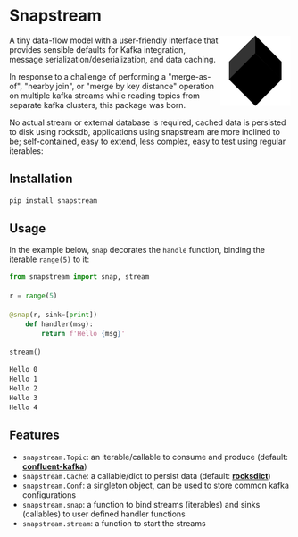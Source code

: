 # Snapstream

<img src="https://raw.githubusercontent.com/menziess/snapstream/master/res/logo.png" width="25%" height="25%" align="right" />

A tiny data-flow model with a user-friendly interface that provides sensible defaults for Kafka integration, message serialization/deserialization, and data caching.

In response to a challenge of performing a "merge-as-of", "nearby join", or "merge by key distance" operation on multiple kafka streams while reading topics from separate kafka clusters, this package was born.

No actual stream or external database is required, cached data is persisted to disk using rocksdb, applications using snapstream are more inclined to be; self-contained, easy to extend, less complex, easy to test using regular iterables:

## Installation

```sh
pip install snapstream
```

## Usage

In the example below, `snap` decorates the `handle` function, binding the iterable `range(5)` to it:

```py
from snapstream import snap, stream

r = range(5)

@snap(r, sink=[print])
    def handler(msg):
        return f'Hello {msg}'

stream()
```

```sh
Hello 0
Hello 1
Hello 2
Hello 3
Hello 4
```

## Features

- `snapstream.Topic`: an iterable/callable to consume and produce (default: [**confluent-kafka**](https://docs.confluent.io/platform/current/clients/confluent-kafka-python/html/index.html))
- `snapstream.Cache`: a callable/dict to persist data (default: [**rocksdict**](https://congyuwang.github.io/RocksDict/rocksdict.html))
- `snapstream.Conf`: a singleton object, can be used to store common kafka configurations
- `snapstream.snap`: a function to bind streams (iterables) and sinks (callables) to user defined handler functions
- `snapstream.stream`: a function to start the streams
